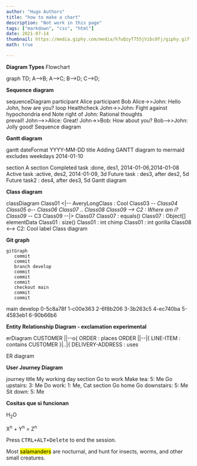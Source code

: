 ```yaml
---
author: "Hugo Authors"
title: "how to make a chart"
description: "Not work in this page"
tags: ["markdown", "css", "html"]
date: 2021-07-14
thumbnail: https://media.giphy.com/media/h7uQzyT755jVibc0fj/giphy.gif
math: true

---
```


**Diagram Types**
Flowchart

graph TD;
    A-->B;
    A-->C;
    B-->D;
    C-->D;

**Sequence diagram**

sequenceDiagram
    participant Alice
    participant Bob
    Alice->>John: Hello John, how are you?
    loop Healthcheck
        John->>John: Fight against hypochondria
    end
    Note right of John: Rational thoughts <br/>prevail!
    John-->>Alice: Great!
    John->>Bob: How about you?
    Bob-->>John: Jolly good!
Sequence diagram

**Gantt diagram**

gantt
dateFormat  YYYY-MM-DD
title Adding GANTT diagram to mermaid
excludes weekdays 2014-01-10

section A section
Completed task            :done,    des1, 2014-01-06,2014-01-08
Active task               :active,  des2, 2014-01-09, 3d
Future task               :         des3, after des2, 5d
Future task2               :         des4, after des3, 5d
Gantt diagram

**Class diagram**

classDiagram
Class01 <|-- AveryLongClass : Cool
Class03 *-- Class04
Class05 o-- Class06
Class07 .. Class08
Class09 --> C2 : Where am i?
Class09 --* C3
Class09 --|> Class07
Class07 : equals()
Class07 : Object[] elementData
Class01 : size()
Class01 : int chimp
Class01 : int gorilla
Class08 <--> C2: Cool label
Class diagram

**Git graph**

    gitGraph
       commit
       commit
       branch develop
       commit
       commit
       commit
       checkout main
       commit
       commit
main
develop
0-5c8a78f
1-c00e363
2-6f8b206
3-3b263c5
4-ec740ba
5-4583eb1
6-90b66b6

**Entity Relationship Diagram - exclamation experimental**

erDiagram
    CUSTOMER ||--o{ ORDER : places
    ORDER ||--|{ LINE-ITEM : contains
    CUSTOMER }|..|{ DELIVERY-ADDRESS : uses

ER diagram

**User Journey Diagram**

journey
    title My working day
    section Go to work
      Make tea: 5: Me
      Go upstairs: 3: Me
      Do work: 1: Me, Cat
    section Go home
      Go downstairs: 5: Me
      Sit down: 5: Me

**Cositas que si funcionan**

H<sub>2</sub>O

X<sup>n</sup> + Y<sup>n</sup> = Z<sup>n</sup>

Press <kbd><kbd>CTRL</kbd>+<kbd>ALT</kbd>+<kbd>Delete</kbd></kbd> to end the session.

Most <mark>salamanders</mark> are nocturnal, and hunt for insects, worms, and other small creatures.
